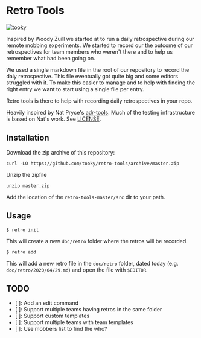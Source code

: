 Retro Tools
===========

[![tooky](https://circleci.com/gh/tooky/retro-tools.svg?style=svg)](https://circleci.com/gh/tooky/retro-tools)

Inspired by Woody Zuill we started at to run a daily retrospective during
our remote mobbing experiments. We started to record our the outcome of
our retrospectives for team members who weren't there and to help us
remember what had been going on.

We used a single markdown file in the root of our repository to record the
daiy retrospective. This file eventually got quite big and some editors
struggled with it. To make this easier to manage and to help with finding
the right entry we want to start using a single file per entry.

Retro tools is there to help with recording daily retrospectives in your
repo.

Heavily inspired by Nat Pryce's
[adr-tools](https://github.com/npryce/adr-tools/). Much of the testing
infrastructure is based on Nat's work. See
[LICENSE](https://github.com/npryce/adr-tools/blob/master/LICENSE.txt).

Installation
------------

Download the zip archive of this repository:

    curl -LO https://github.com/tooky/retro-tools/archive/master.zip

Unzip the zipfile

    unzip master.zip

Add the location of the `retro-tools-master/src` dir to your path.

Usage
-----

    $ retro init

This will create a new `doc/retro` folder where the retros will be
recorded.

    $ retro add

This will add a new retro file in the `doc/retro` folder, dated today
(e.g. `doc/retro/2020/04/29.md`) and open the file with `$EDITOR`.

## TODO

- [ ]: Add an edit command
- [ ]: Support multiple teams having retros in the same folder
- [ ]: Support custom templates
- [ ]: Support multiple teams with team templates
- [ ]: Use mobbers list to find the who?
